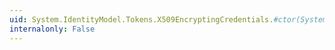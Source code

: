 ```yaml
---
uid: System.IdentityModel.Tokens.X509EncryptingCredentials.#ctor(System.Security.Cryptography.X509Certificates.X509Certificate2)
internalonly: False
---
```

